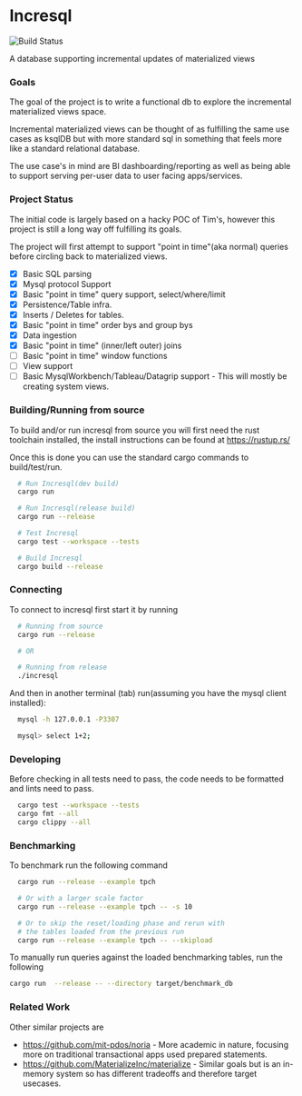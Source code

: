 # Incresql
![Build Status](https://github.com/incresql/incresql/workflows/Test/badge.svg)

A database supporting incremental updates of materialized views

### Goals
The goal of the project is to write a functional db to explore the incremental materialized views space.

Incremental materialized views can be thought of as fulfilling the same use cases as ksqlDB but with more standard sql in
something that feels more like a standard relational database.

The use case's in mind are BI dashboarding/reporting as well as being able to support serving per-user data to user facing apps/services.

### Project Status
The initial code is largely based on a hacky POC of Tim's, however this project is still a long way off
fulfilling its goals.

The project will first attempt to support "point in time"(aka normal) queries before circling back to
materialized views.
- [x] Basic SQL parsing
- [x] Mysql protocol Support
- [x] Basic "point in time" query support, select/where/limit 
- [x] Persistence/Table infra.
- [x] Inserts / Deletes for tables.
- [x] Basic "point in time" order bys and group bys
- [x] Data ingestion
- [x] Basic "point in time" (inner/left outer) joins
- [ ] Basic "point in time" window functions
- [ ] View support
- [ ] Basic MysqlWorkbench/Tableau/Datagrip support - This will mostly be creating system views.

### Building/Running from source
To build and/or run incresql from source you will first need the rust toolchain installed, the install
instructions can be found at https://rustup.rs/

Once this is done you can use the standard cargo commands to build/test/run.

```sh
  # Run Incresql(dev build)
  cargo run

  # Run Incresql(release build)
  cargo run --release

  # Test Incresql
  cargo test --workspace --tests

  # Build Incresql
  cargo build --release
```


### Connecting
To connect to incresql first start it by running
```sh
  # Running from source
  cargo run --release

  # OR

  # Running from release
  ./incresql
```

And then in another terminal (tab) run(assuming you have the mysql client installed):
```sh
  mysql -h 127.0.0.1 -P3307

  mysql> select 1+2;
```

### Developing
Before checking in all tests need to pass,
the code needs to be formatted and lints need to pass.
```sh
  cargo test --workspace --tests
  cargo fmt --all
  cargo clippy --all
```

### Benchmarking
To benchmark run the following command
```sh
  cargo run --release --example tpch

  # Or with a larger scale factor
  cargo run --release --example tpch -- -s 10

  # Or to skip the reset/loading phase and rerun with
  # the tables loaded from the previous run
  cargo run --release --example tpch -- --skipload
```

To manually run queries against the loaded benchmarking tables, run the following

```sh
cargo run  --release -- --directory target/benchmark_db
```

### Related Work
Other similar projects are
* https://github.com/mit-pdos/noria - More academic in nature, focusing more on traditional transactional apps used prepared statements.
* https://github.com/MaterializeInc/materialize - Similar goals but is an in-memory system so has different tradeoffs and therefore target usecases.
